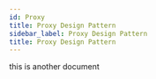 ```yaml
---
id: Proxy
title: Proxy Design Pattern
sidebar_label: Proxy Design Pattern
title: Proxy Design Pattern
---
```


this is another document
